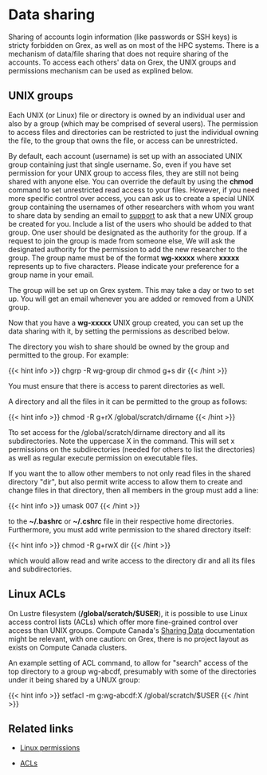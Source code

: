 # Data sharing

Sharing of accounts login information (like passwords or SSH keys) is stricty forbidden on Grex, as well as on most of the HPC systems. There is a mechanism of data/file sharing that does not require sharing of the accounts. To access each others' data on Grex, the UNIX groups and permissions mechanism can be used as explined below. 
<!--
We use a Westgrid exlpanation because Grex is still using Westgrid accounts and groups database, so the text below is still relevant.
-->

## UNIX groups

Each UNIX (or Linux) file or directory is owned by an individual user and also by a group (which may be comprised of several users). The permission to access files and directories can be restricted to just the individual owning the file, to the group that owns the file, or access can be unrestricted.

By default, each account (username) is set up with an associated UNIX group containing just that single username. So, even if you have set permission for your UNIX group to access files, they are still not being shared with anyone else. You can override the default by using the __chmod__ command to set unrestricted read access to your files. However, if you need more specific control over access, you can ask us to create a special UNIX group containing the usernames of other researchers with whom you want to share data by sending an email to [support](mailto:support@computecanada.ca) to ask that a new UNIX group be created for you. Include a list of the users who should be added to that group. One user should be designated as the authority for the group. If a request to join the group is made from someone else, We will ask the designated authority for the permission to add the new researcher to the group. The group name must be of the format __wg-xxxxx__ where __xxxxx__ represents up to five characters. Please indicate your preference for a group name in your email. 

The group will be set up on Grex system. This may take a day or two to set up. You will get an email whenever you are added or removed from a UNIX group.

Now that you have a __wg-xxxxx__ UNIX group created, you can set up the data sharing with it, by setting the permissions as described below.

The directory you wish to share should be owned by the group and permitted to the group. For example:

{{< hint info >}}
chgrp -R wg-group dir
chmod g+s dir
{{< /hint >}}

You must ensure that there is access to parent directories as well.

A directory and all the files in it can be permitted to the group as follows:

{{< hint info >}}
chmod -R g+rX /global/scratch/dirname
{{< /hint >}}

Tto set access for the /global/scratch/dirname directory and all its subdirectories. Note the uppercase X in the command. This will set x permissions on the subdirectories (needed for others to list the directories) as well as regular execute permission on executable files.

If you want the to allow other members to not only read files in the shared directory "dir", but also permit write access to allow them to create and change files in that directory, then all members in the group must add a line:

{{< hint info >}}
umask 007
{{< /hint >}}

to the __~/.bashrc__ or __~/.cshrc__ file in their respective home directories. Furthermore, you must add write permission to the shared directory itself:

{{< hint info >}}
chmod -R g+rwX dir
{{< /hint >}}

which would allow read and write access to the directory dir and all its files and subdirectories.

## Linux ACLs

On Lustre filesystem (__/global/scratch/$USER__), it is possible to use Linux access control lists (ACLs) which offer more fine-grained control over access than UNIX groups. Compute Canada's [Sharing Data](https://docs.computecanada.ca/wiki/Sharing_data "Sharing data") documentation might be relevant, with one caution: on Grex, there is no project layout as exists on Compute Canada clusters.

An example setting of ACL command, to allow for "search" access of the top directory to a group wg-abcdf, presumably with some of the directories under it being shared by a UNUX group:

{{< hint info >}}
setfacl  -m g:wg-abcdf:X /global/scratch/$USER
{{< /hint >}}

## Related links

* [Linux permissions](https://linuxize.com/post/understanding-linux-file-permissions/ "Understanding Linux File Permissions")

* [ACLs](https://www.geeksforgeeks.org/access-control-listsacl-linux/ "Access Control Lists in Linux")

<!-- -->
